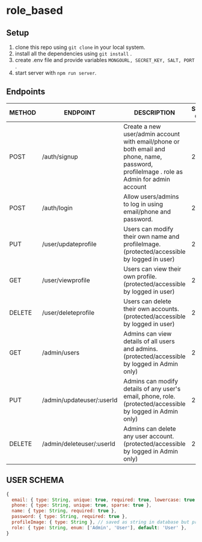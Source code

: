 # role_based

## Setup

 1. clone this repo using  ```git clone``` in your local system.
 2. install all the dependencies using ```git install``` .
 3. create .env file and provide variables  ```MONGOURL, SECRET_KEY, SALT, PORT``` .
 4. start server with ```npm run server```.


## Endpoints

| METHOD | ENDPOINT                    | DESCRIPTION                                                                              | STATUS CODE |
| ------ | --------------------------- | ---------------------------------------------------------------------------------------- | ----------- |
| POST   | /auth/signup                | Create a new user/admin account with email/phone or both email and phone, name, password, profileImage . role as Admin for admin account | 201         |
| POST   | /auth/login                 | Allow users/admins to log in using email/phone and password.                                    | 200         |
| PUT    | /user/updateprofile         | Users can modify their own name and profileImage. (protected/accessible by logged in user)               | 200         |
| GET    | /user/viewprofile         | Users can view their own profile. (protected/accessible by logged in user)               | 200         |
| DELETE | /user/deleteprofile         | Users can delete their own accounts.  (protected/accessible by logged in user)                                                       | 200         |
| GET    | /admin/users                | Admins can view details of all users and admins.  (protected/accessible by logged in Admin only)                                                    | 200         |
| PUT    | /admin/updateuser/:userId         | Admins can modify details of any user's email, phone, role. (protected/accessible by logged in Admin only)        | 200         |
| DELETE | /admin/deleteuser/:userId         | Admins can delete any user account.    (protected/accessible by logged in Admin only)                                                    | 200         |

## USER SCHEMA
    
```js
{
  email: { type: String, unique: true, required: true, lowercase: true },
  phone: { type: String, unique: true, sparse: true },
  name: { type: String, required: true },
  password: { type: String, required: true },
  profileImage: { type: String }, // saved as string in database but provided as file while signup or update
  role: { type: String, enum: ['Admin', 'User'], default: 'User' },
}
```
